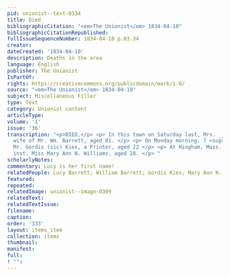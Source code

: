 ```yaml
---
pid: unionist--text-0334
title: Died
bibliographicCitation: "<em>The Unionist</em> 1834-04-10"
bibliographicCitationRepublished: 
fullIssueSequenceNumber: 1834-04-10 p.03.34
creator: 
dateCreated: '1834-04-10'
description: Deaths in the area
language: English
publisher: The Unionist
IsPartOf: 
rights: https://creativecommons.org/publicdomain/mark/1.0/
source: "<em>The Unionist</em> 1834-04-10"
subject: Miscellaneous Filler
type: Text
category: Unionist content
articleType: 
volume: '1'
issue: '36'
transcription: "<p>DIED,</p> <p> In this town on Saturday last, Mrs. _____ Barrett,
  wife of Mr. Wm. Barrett, aged 81. </p> <p> On Monday morning, 7 <sup>th</sup> inst.
  Mr. Gordis (sic) Kies, a Printer, aged 22 </p> <p> At Hingham, Mass. on the 2 <sup>nd</sup>
  inst. Miss Mary Ann N. Williams, aged 28. </p> "
scholarlyNotes: 
commentary: Lucy is her first name!
relatedPeople: Lucy Barrett; William Barrett; Gordis Kies; Mary Ann N. Williams
featured: 
repeated: 
relatedImage: unionist--image-0309
relatedText: 
relatedTextIssue: 
filename: 
caption: 
order: '333'
layout: items_item
collection: items
thumbnail: 
manifest: 
full: 
! '': 
---
```

